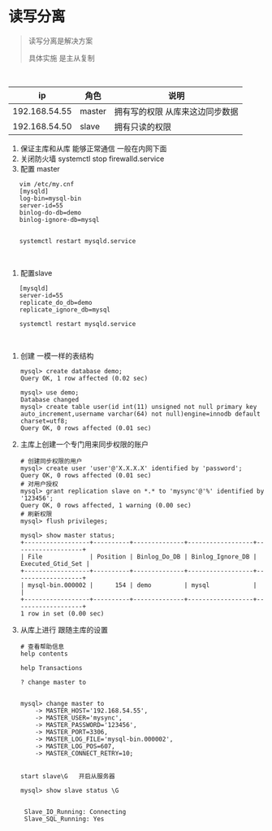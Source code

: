 # 读写分离   

> 读写分离是解决方案
>
> 具体实施 是主从复制

​     

| ip            | 角色   | 说明                            |
| ------------- | ------ | ------------------------------- |
| 192.168.54.55 | master | 拥有写的权限 从库来这边同步数据 |
| 192.168.54.50 | slave  | 拥有只读的权限                  |

1. 保证主库和从库 能够正常通信 一般在内网下面
2. 关闭防火墙 systemctl stop firewalld.service
3. 配置 master

```
   vim /etc/my.cnf 
   [mysqld]
   log-bin=mysql-bin
   server-id=55
   binlog-do-db=demo
   binlog-ignore-db=mysql
       
       
   systemctl restart mysqld.service 
```

​     

1. 配置slave

 

```
   [mysqld]
   server-id=55
   replicate_do_db=demo
   replicate_ignore_db=mysql
       
   systemctl restart mysqld.service 
```

​     

1. 创建 一模一样的表结构

   ```shell
   mysql> create database demo;
   Query OK, 1 row affected (0.02 sec)
          
   mysql> use demo;
   Database changed
   mysql> create table user(id int(11) unsigned not null primary key auto_increment,username varchar(64) not null)engine=innodb default charset=utf8;
   Query OK, 0 rows affected (0.01 sec)
   ```

2. 主库上创建一个专门用来同步权限的账户

   ```shell
   # 创建同步权限的用户   
   mysql> create user 'user'@'X.X.X.X' identified by 'password';
   Query OK, 0 rows affected (0.01 sec)
   # 对用户授权       
   mysql> grant replication slave on *.* to 'mysync'@'%' identified by '123456';
   Query OK, 0 rows affected, 1 warning (0.00 sec)
   # 刷新权限       
   mysql> flush privileges;
          
   mysql> show master status;
   +------------------+----------+--------------+------------------+-------------------+
   | File             | Position | Binlog_Do_DB | Binlog_Ignore_DB | Executed_Gtid_Set |
   +------------------+----------+--------------+------------------+-------------------+
   | mysql-bin.000002 |      154 | demo         | mysql            |                   |
   +------------------+----------+--------------+------------------+-------------------+
   1 row in set (0.00 sec)
   ```

3. 从库上进行 跟随主库的设置

   ```shell
   # 查看帮助信息
   help contents
          
   help Transactions
          
   ? change master to  
          
          
   mysql> change master to 
       -> MASTER_HOST='192.168.54.55',
       -> MASTER_USER='mysync',
       -> MASTER_PASSWORD='123456',
       -> MASTER_PORT=3306,
       -> MASTER_LOG_FILE='mysql-bin.000002',
       -> MASTER_LOG_POS=607,
       -> MASTER_CONNECT_RETRY=10;
          
          
   start slave\G   开启从服务器 
          
   mysql> show slave status \G
          
          
    Slave_IO_Running: Connecting
    Slave_SQL_Running: Yes
   ```

